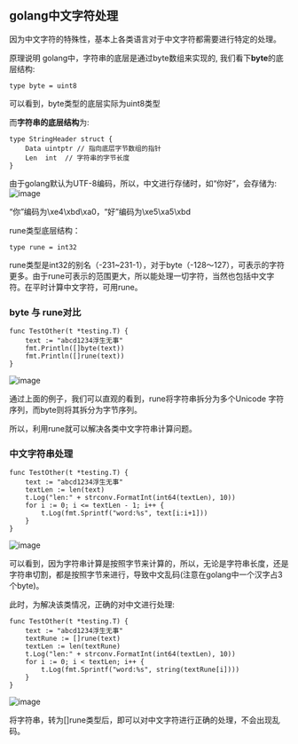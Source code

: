 ## golang中文字符处理
因为中文字符的特殊性，基本上各类语言对于中文字符都需要进行特定的处理。

原理说明
golang中，字符串的底层是通过byte数组来实现的, 我们看下**byte**的底层结构:
```
type byte = uint8
```
可以看到，byte类型的底层实际为uint8类型

而**字符串的底层结构**为:
```
type StringHeader struct {
    Data uintptr // 指向底层字节数组的指针
    Len  int  // 字符串的字节长度
}
```
由于golang默认为UTF-8编码，所以，中文进行存储时，如“你好”，会存储为:
![image](https://user-images.githubusercontent.com/6757408/205850371-ecb9c342-4a51-4eba-a508-935f1568c145.png)

“你”编码为\xe4\xbd\xa0，“好”编码为\xe5\xa5\xbd

rune类型底层结构：
```
type rune = int32
```
rune类型是int32的别名（-231~231-1），对于byte（-128～127），可表示的字符更多。由于rune可表示的范围更大，所以能处理一切字符，当然也包括中文字符。在平时计算中文字符，可用rune。
### byte 与 rune对比
```
func TestOther(t *testing.T) {
    text := "abcd1234浮生无事"
    fmt.Println([]byte(text))
    fmt.Println([]rune(text))
}
```
![image](https://user-images.githubusercontent.com/6757408/205851760-459bd2fd-6b22-4ec9-bda0-7e4750c09bd9.png)

通过上面的例子，我们可以直观的看到，rune将字符串拆分为多个Unicode 字符序列，而byte则将其拆分为字节序列。

所以，利用rune就可以解决各类中文字符串计算问题。

### 中文字符串处理
```
func TestOther(t *testing.T) {
    text := "abcd1234浮生无事"
    textLen := len(text)
    t.Log("len:" + strconv.FormatInt(int64(textLen), 10))
    for i := 0; i <= textLen - 1; i++ {
        t.Log(fmt.Sprintf("word:%s", text[i:i+1]))
    }
}
```
![image](https://user-images.githubusercontent.com/6757408/205851892-f6d51b52-0adf-4faf-8375-040b363f1e4b.png)

可以看到，因为字符串计算是按照字节来计算的，所以，无论是字符串长度，还是字符串切割，都是按照字节来进行，导致中文乱码(注意在golang中一个汉字占3个byte)。

此时，为解决该类情况，正确的对中文进行处理:
```
func TestOther(t *testing.T) {
    text := "abcd1234浮生无事"
    textRune := []rune(text)
    textLen := len(textRune)
    t.Log("len:" + strconv.FormatInt(int64(textLen), 10))
    for i := 0; i < textLen; i++ {
        t.Log(fmt.Sprintf("word:%s", string(textRune[i])))
    }
}
```
![image](https://user-images.githubusercontent.com/6757408/205852003-21b03b9e-5f65-46de-8d59-0c3aa2c4d22f.png)

将字符串，转为[]rune类型后，即可以对中文字符进行正确的处理，不会出现乱码。



